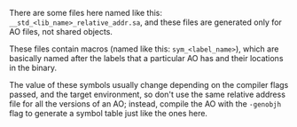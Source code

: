 There are some files here named like this: `__std_<lib_name>_relative_addr.sa`, and these files are generated only for AO files, not shared objects.

These files contain macros (named like this: `sym_<label_name>`), which are basically named after the labels that a particular AO has and their locations in the binary.

The value of these symbols usually change depending on the compiler flags passed, and the target environment, so don't use the same relative address file for all the versions of an AO; instead, compile the AO with the `-genobjh` flag to generate a symbol table just like the ones here.
